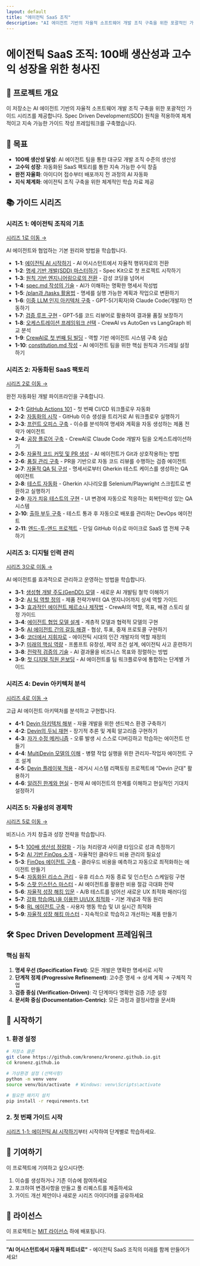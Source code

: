 ```yaml
---
layout: default
title: "에이전틱 SaaS 조직"
description: "AI 에이전트 기반의 자율적 소프트웨어 개발 조직 구축을 위한 포괄적인 가이드 시리즈"
---
```


# 에이전틱 SaaS 조직: 100배 생산성과 고수익 성장을 위한 청사진

## 📖 프로젝트 개요

이 저장소는 AI 에이전트 기반의 자율적 소프트웨어 개발 조직 구축을 위한 포괄적인 가이드 시리즈를 제공합니다. Spec Driven Development(SDD) 원칙을 적용하여 체계적이고 지속 가능한 가이드 작성 프레임워크를 구축했습니다.

## 🎯 목표

- **100배 생산성 달성**: AI 에이전트 팀을 통한 대규모 개발 조직 수준의 생산성
- **고수익 성장**: 자동화된 SaaS 팩토리를 통한 지속 가능한 수익 창출
- **완전 자율화**: 아이디어 접수부터 배포까지 전 과정의 AI 자동화
- **지식 체계화**: 에이전틱 조직 구축을 위한 체계적인 학습 자료 제공

## 📚 가이드 시리즈

### 시리즈 1: 에이전틱 조직의 기초
[시리즈 1로 이동 →](/series-1/)

AI 에이전트와 협업하는 기본 원리와 방법을 학습합니다.

- **1-1**: [에이전틱 AI 시작하기](/series-1/1-1-agentic-ai-start-enhanced/) - AI 어시스턴트에서 자율적 행위자로의 전환
- **1-2**: [명세 기반 개발(SDD) 마스터하기](/series-1/1-2-spec-driven-development/) - Spec Kit으로 첫 프로젝트 시작하기
- **1-3**: [원칙 기반 엔지니어링으로의 전환](/series-1/1-3-principle-based-engineering/) - 감성 코딩을 넘어서
- **1-4**: [spec.md 작성의 기술](/series-1/1-4-spec-writing-techniques/) - AI가 이해하는 명확한 명세서 작성법
- **1-5**: [/plan과 /tasks 활용법](/series-1/1-5-plan-tasks-utilization/) - 명세를 실행 가능한 계획과 작업으로 변환하기
- **1-6**: [이중 LLM 인지 아키텍처 구축](/series-1/1-6-dual-llm-architecture/) - GPT-5(기획자)와 Claude Code(개발자) 연동하기
- **1-7**: [검증 루프 구현](/series-1/1-7-verification-loop/) - GPT-5를 코드 리뷰어로 활용하여 결과물 품질 보장하기
- **1-8**: [오케스트레이션 프레임워크 선택](/series-1/1-8-orchestration-framework/) - CrewAI vs AutoGen vs LangGraph 비교 분석
- **1-9**: [CrewAI로 첫 번째 팀 빌딩](/series-1/1-9-crewai-team-building/) - 역할 기반 에이전트 시스템 구축 실습
- **1-10**: [constitution.md 작성](/series-1/1-10-constitution-writing/) - AI 에이전트 팀을 위한 핵심 원칙과 가드레일 설정하기

### 시리즈 2: 자동화된 SaaS 팩토리
[시리즈 2로 이동 →](/series-2/)

완전 자동화된 개발 파이프라인을 구축합니다.

- **2-1**: [GitHub Actions 101](/series-2/2-1-github-actions-101/) - 첫 번째 CI/CD 워크플로우 자동화
- **2-2**: [자동화의 시작](/series-2/2-2-automation-triggers/) - GitHub 이슈 생성을 트리거로 AI 워크플로우 실행하기
- **2-3**: [프런트 오피스 구축](/series-2/2-3-front-office-setup/) - 이슈를 분석하여 명세와 계획을 자동 생성하는 제품 전략가 에이전트
- **2-4**: [공장 플로어 구축](/series-2/2-4-factory-floor-construction/) - CrewAI로 Claude Code 개발자 팀을 오케스트레이션하기
- **2-5**: [자율적 코드 커밋 및 PR 생성](/series-2/2-5-autonomous-commits-prs/) - AI 에이전트가 Git과 상호작용하는 방법
- **2-6**: [품질 관리 구축](/series-2/2-6-quality-control-setup/) - PR을 기반으로 자동 코드 리뷰를 수행하는 검증 에이전트
- **2-7**: [자율적 QA 팀 구성](/series-2/2-7-autonomous-qa-team/) - 명세서로부터 Gherkin 테스트 케이스를 생성하는 QA 에이전트
- **2-8**: [테스트 자동화](/series-2/2-8-test-automation/) - Gherkin 시나리오를 Selenium/Playwright 스크립트로 변환하고 실행하기
- **2-9**: [자가 치유 테스트의 구현](/series-2/2-9-self-healing-tests/) - UI 변경에 자동으로 적응하는 회복탄력성 있는 QA 시스템
- **2-10**: [출하 부두 구축](/series-2/2-10-shipping-dock-setup/) - 테스트 통과 후 자동으로 배포를 관리하는 DevOps 에이전트
- **2-11**: [엔드-투-엔드 프로젝트](/series-2/2-11-end-to-end-project/) - 단일 GitHub 이슈로 마이크로 SaaS 앱 전체 구축하기

### 시리즈 3: 디지털 인력 관리
[시리즈 3으로 이동 →](/series-3/)

AI 에이전트를 효과적으로 관리하고 운영하는 방법을 학습합니다.

- **3-1**: [생성형 개발 주도(GenDD) 모델](/series-3/3-1-gendd-model/) - 새로운 AI 개발팀 철학 이해하기
- **3-2**: [AI 팀 역할 정의](/series-3/3-2-ai-team-roles/) - 제품 전략가부터 QA 엔지니어까지 상세 역할 가이드
- **3-3**: [효과적인 에이전트 페르소나 제작법](/series-3/3-3-agent-persona-creation/) - CrewAI의 역할, 목표, 배경 스토리 설정 가이드
- **3-4**: [에이전트 협업 모델 설계](/series-3/3-4-agent-collaboration-models/) - 계층적 모델과 협력적 모델의 구현
- **3-5**: [AI 에이전트 간의 갈등 해결](/series-3/3-5-conflict-resolution/) - 협상, 투표, 중재 프로토콜 구현하기
- **3-6**: [코더에서 지휘자로](/series-3/3-6-coder-to-conductor/) - 에이전틱 시대의 인간 개발자의 역할 재정의
- **3-7**: [미래의 핵심 역량](/series-3/3-7-future-core-skills/) - 프롬프트 유창성, 제약 조건 설계, 에이전틱 사고 훈련하기
- **3-8**: [전략적 검증의 기술](/series-3/3-8-strategic-validation/) - AI 결과물을 비즈니스 목표와 정렬하는 방법
- **3-9**: [첫 디지털 직원 온보딩](/series-3/3-9-digital-employee-onboarding/) - AI 에이전트를 팀 워크플로우에 통합하는 단계별 가이드

### 시리즈 4: Devin 아키텍처 분석
[시리즈 4로 이동 →](/series-4/)

고급 AI 에이전트 아키텍처를 분석하고 구현합니다.

- **4-1**: [Devin 아키텍처 해부](/series-4/4-1-devin-architecture-analysis/) - 자율 개발을 위한 샌드박스 환경 구축하기
- **4-2**: [Devin의 두뇌 재현](/series-4/4-2-devin-brain-replication/) - 장기적 추론 및 계획 알고리즘 구현하기
- **4-3**: [자가 수정 메커니즘](/series-4/4-3-self-correction-mechanisms/) - 오류 발생 시 스스로 디버깅하고 학습하는 에이전트 만들기
- **4-4**: [MultiDevin 모델의 이해](/series-4/4-4-multidevin-model/) - 병렬 작업 실행을 위한 관리자-작업자 에이전트 구조 설계
- **4-5**: [Devin 플레이북 적용](/series-4/4-5-devin-playbook-application/) - 레거시 시스템 리팩토링 프로젝트에 "Devin 군대" 활용하기
- **4-6**: [알려진 한계와 현실](/series-4/4-6-known-limitations-reality/) - 현재 AI 에이전트의 한계를 이해하고 현실적인 기대치 설정하기

### 시리즈 5: 자율성의 경제학
[시리즈 5로 이동 →](/series-5/)

비즈니스 가치 창출과 성장 전략을 학습합니다.

- **5-1**: [100배 생산성 정량화](/series-5/5-1-100x-productivity-quantification/) - 기능 처리량과 사이클 타임으로 성과 측정하기
- **5-2**: [AI 기반 FinOps 소개](/series-5/5-2-ai-finops-introduction/) - 자율적인 클라우드 비용 관리의 필요성
- **5-3**: [FinOps 에이전트 구축](/series-5/5-3-finops-agent-construction/) - 클라우드 비용을 예측하고 자동으로 최적화하는 에이전트 만들기
- **5-4**: [자동화된 리소스 관리](/series-5/5-4-automated-resource-management/) - 유휴 리소스 자동 종료 및 인스턴스 스케일링 구현
- **5-5**: [스팟 인스턴스 마스터](/series-5/5-5-spot-instance-mastery/) - AI 에이전트를 활용한 비용 절감 극대화 전략
- **5-6**: [자율적 성장 해킹 입문](/series-5/5-6-autonomous-growth-hacking/) - A/B 테스트를 넘어선 새로운 UX 최적화 패러다임
- **5-7**: [강화 학습(RL)을 이용한 UI/UX 최적화](/series-5/5-7-rl-ui-ux-optimization/) - 기본 개념과 작동 원리
- **5-8**: [RL 에이전트 구축](/series-5/5-8-rl-agent-construction/) - 사용자 행동 학습 및 UI 실시간 최적화
- **5-9**: [자율적 성장 해킹 마스터](/series-5/5-9-autonomous-growth-hacking-master/) - 지속적으로 학습하고 개선하는 제품 만들기

## 🛠️ Spec Driven Development 프레임워크

### 핵심 원칙
1. **명세 우선 (Specification First)**: 모든 개발은 명확한 명세서로 시작
2. **단계적 정제 (Progressive Refinement)**: 고수준 명세 → 상세 계획 → 구체적 작업
3. **검증 중심 (Verification-Driven)**: 각 단계마다 명확한 검증 기준 설정
4. **문서화 중심 (Documentation-Centric)**: 모든 과정과 결정사항을 문서화

## 🚀 시작하기

### 1. 환경 설정
```bash
# 저장소 클론
git clone https://github.com/kronenz/kronenz.github.io.git
cd kronenz.github.io

# 가상환경 설정 (선택사항)
python -m venv venv
source venv/bin/activate  # Windows: venv\Scripts\activate

# 필요한 패키지 설치
pip install -r requirements.txt
```

### 2. 첫 번째 가이드 시작
[시리즈 1-1: 에이전틱 AI 시작하기](/series-1/1-1-agentic-ai-start-enhanced/)부터 시작하여 단계별로 학습하세요.

## 🤝 기여하기

이 프로젝트에 기여하고 싶으시다면:

1. 이슈를 생성하거나 기존 이슈에 참여하세요
2. 포크하여 변경사항을 만들고 풀 리퀘스트를 제출하세요
3. 가이드 개선 제안이나 새로운 시리즈 아이디어를 공유하세요

## 📄 라이선스

이 프로젝트는 [MIT 라이선스](LICENSE) 하에 배포됩니다.

---

**"AI 어시스턴트에서 자율적 파트너로"** - 에이전틱 SaaS 조직의 미래를 함께 만들어가세요!
